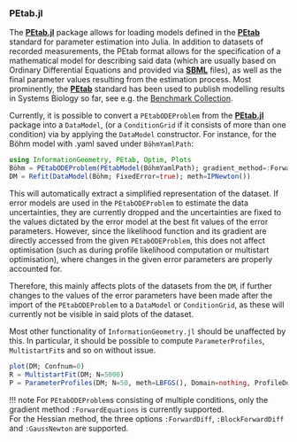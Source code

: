 

### PEtab.jl

The [**PEtab.jl**](https://github.com/sebapersson/PEtab.jl) package allows for loading models defined in the [**PEtab**](https://petab.readthedocs.io/en/latest) standard for parameter estimation into Julia.
In addition to datasets of recorded measurements, the PEtab format allows for the specification of a mathematical model for describing said data (which are usually based on Ordinary Differential Equations and provided via [**SBML**](https://sbml.org/documents/specifications/) files), as well as the final parameter values resulting from the estimation process.
Most prominently, the [**PEtab**](https://petab.readthedocs.io/en/latest) standard has been used to publish modelling results in Systems Biology so far, see e.g. the [Benchmark Collection](https://github.com/Benchmarking-Initiative/Benchmark-Models-PEtab).

Currently, it is possible to convert a `PEtabODEProblem` from the [**PEtab.jl**](https://github.com/sebapersson/PEtab.jl) package into a `DataModel`, (or a `ConditionGrid` if it consists of more than one condition) via by applying the `DataModel` constructor. For instance, for the Böhm model with .yaml saved under `BöhmYamlPath`:
```julia
using InformationGeometry, PEtab, Optim, Plots
Böhm = PEtabODEProblem(PEtabModel(BöhmYamlPath); gradient_method=:ForwardEquations, hessian_method=:ForwardDiff)
DM = Refit(DataModel(Böhm; FixedError=true); meth=IPNewton())
```
This will automatically extract a simplified representation of the dataset. 
If error models are used in the `PEtabODEProblem` to estimate the data uncertainties, they are currently dropped and the uncertainties are fixed to the values dictated by the error model at the best fit values of the error parameters. However, since the likelihood function and its gradient are directly accessed from the given `PEtabODEProblem`, this does not affect optimisation (such as during profile likelihood computation or multistart optimisation), where changes in the given error parameters are properly accounted for.

Therefore, this mainly affects plots of the datasets from the `DM`, if further changes to the values of the error parameters have been made after the import of the `PEtabODEProblem` to a `DataModel` or `ConditionGrid`, as these will currently not be visible in said plots of the dataset.

Most other functionality of `InformationGeometry.jl` should be unaffected by this. In particular, it should be possible to compute `ParameterProfiles`, `MultistartFit`s and so on without issue.
```julia
plot(DM; Confnum=0)
R = MultistartFit(DM; N=5000)
P = ParameterProfiles(DM; N=50, meth=LBFGS(), Domain=nothing, ProfileDomain=InformationGeometry.Domain(DM))
```

!!! note
    For `PEtabODEProblem`s consisting of multiple conditions, only the gradient method `:ForwardEquations` is currently supported.  
    For the Hessian method, the three options `:ForwardDiff`, `:BlockForwardDiff` and `:GaussNewton` are supported.